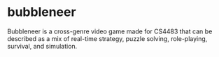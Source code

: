 # bubbleneer
Bubbleneer is a cross-genre video game made for CS4483 that can be described as a mix of real-time strategy, puzzle solving, role-playing, survival, and simulation.
